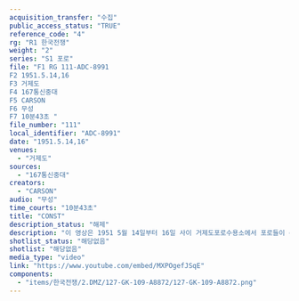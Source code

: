 ```yaml
---
acquisition_transfer: "수집"
public_access_status: "TRUE"
reference_code: "4"
rg: "R1 한국전쟁"
weight: "2"
series: "S1 포로"
file: "F1 RG 111-ADC-8991
F2 1951.5.14,16
F3 거제도 
F4 167통신중대 
F5 CARSON
F6 무성 
F7 10분43초 "
file_number: "111"
local_identifier: "ADC-8991"
date: "1951.5.14,16"
venues: 
  - "거제도"
sources: 
  - "167통신중대"
creators: 
  - "CARSON"
audio: "무성"
time_courts: "10분43초"
title: "CONST"
description_status: "해제"
description: "이 영상은 1951 5월 14일부터 16일 사이 거제도포로수용소에서 포로들이 수용소 일대를 건설하는 장면으로 구성되어 있다."
shotlist_status: "해당없음"
shotlist: "해당없음"
media_type: "video"
link: "https://www.youtube.com/embed/MXPOgefJSqE"
components: 
  - "items/한국전쟁/2.DMZ/127-GK-109-A8872/127-GK-109-A8872.png"
---
```

